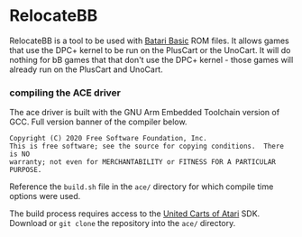 # RelocateBB

RelocateBB is a tool to be used with [Batari Basic](https://github.com/batari-Basic/batari-Basic) ROM files. It allows games that use the DPC+ kernel to be run on the PlusCart or the UnoCart. It will do nothing for bB games that that don't use the DPC+ kernel - those games will already run on the PlusCart and UnoCart.


### compiling the ACE driver

The ace driver is built with the GNU Arm Embedded Toolchain version of GCC. Full
version banner of the compiler below.

```arm-none-eabi-gcc (GNU Arm Embedded Toolchain 10.3-2021.10) 10.3.1 20210824 (release)
Copyright (C) 2020 Free Software Foundation, Inc.
This is free software; see the source for copying conditions.  There is NO
warranty; not even for MERCHANTABILITY or FITNESS FOR A PARTICULAR PURPOSE.
```

Reference the `build.sh` file in the `ace/` directory for which compile time
options were used.

The build process requires access to the [United Carts of Atari](https://github.com/Al-Nafuur/United-Carts-of-Atari) SDK. Download or `git clone` the repository into the `ace/` directory.
